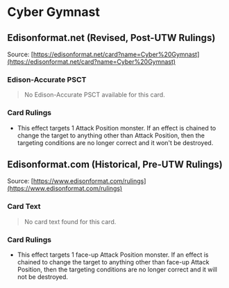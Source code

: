 # Cyber Gymnast

## Edisonformat.net (Revised, Post-UTW Rulings)

Source: [https://edisonformat.net/card?name=Cyber%20Gymnast](https://edisonformat.net/card?name=Cyber%20Gymnast)

### Edison-Accurate PSCT

> No Edison-Accurate PSCT available for this card.

### Card Rulings

*   This effect targets 1 Attack Position monster. If an effect is chained to change the target to anything other than Attack Position, then the targeting conditions are no longer correct and it won't be destroyed.


## Edisonformat.com (Historical, Pre-UTW Rulings)

Source: [https://www.edisonformat.com/rulings](https://www.edisonformat.com/rulings)

### Card Text

> No card text found for this card.

### Card Rulings

*   This effect targets 1 face-up Attack Position monster. If an effect is chained to change the target to anything other than face-up Attack Position, then the targeting conditions are no longer correct and it will not be destroyed.


